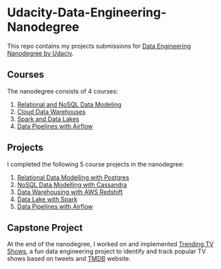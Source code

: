 # Udacity-Data-Engineering-Nanodegree
This repo contains my projects submissions for [Data Engineering Nanodegree by Udaciy](https://www.udacity.com/course/data-engineer-nanodegree--nd027).

## Courses
The nanodegree consists of 4 courses:
  1. [Relational and NoSQL Data Modeling](https://github.com/mpoyraz/Udacity-Data-Engineering-Nanodegree/tree/master/L1-Data-Modelling)
  2. [Cloud Data Warehouses](https://github.com/mpoyraz/Udacity-Data-Engineering-Nanodegree/tree/master/L2-Cloud-Data-Warehouses)
  3. [Spark and Data Lakes](https://github.com/mpoyraz/Udacity-Data-Engineering-Nanodegree/tree/master/L3-Data-Lakes-With-Spark)
  4. [Data Pipelines with Airflow](https://github.com/mpoyraz/Udacity-Data-Engineering-Nanodegree/tree/master/L4-Data-Pipelines-With-Airflow)

## Projects
I completed the following 5 course projects in the nanodegree:
 1. [Relational Data Modelling with Postgres](https://github.com/mpoyraz/Udacity-Data-Engineering-Nanodegree/tree/master/L1-Data-Modelling/P1-Data-Modelling-With-Postgres)
 2. [NoSQL Data Modelling with Cassandra](https://github.com/mpoyraz/Udacity-Data-Engineering-Nanodegree/tree/master/L1-Data-Modelling/P2-Data-Modelling-With-Cassandra)
 3. [Data Warehousing with AWS Redshift](https://github.com/mpoyraz/Udacity-Data-Engineering-Nanodegree/tree/master/L2-Cloud-Data-Warehouses/P3-Data-Warehousing-With-Redshift)
 4. [Data Lake with Spark](https://github.com/mpoyraz/Udacity-Data-Engineering-Nanodegree/tree/master/L3-Data-Lakes-With-Spark/P4-Data-Lake-With-Spark)
 5. [Data Pipelines with Airflow](https://github.com/mpoyraz/Udacity-Data-Engineering-Nanodegree/tree/master/L4-Data-Pipelines-With-Airflow/P5-Data-Pipelines-With-Airflow)

## Capstone Project
At the end of the nanodegree, I worked on and implemented [Trending TV Shows](https://github.com/mpoyraz/trending-tv-shows), a fun data engineering project to identify and track popular TV shows based on tweets and [TMDB](https://www.themoviedb.org/) website. 
